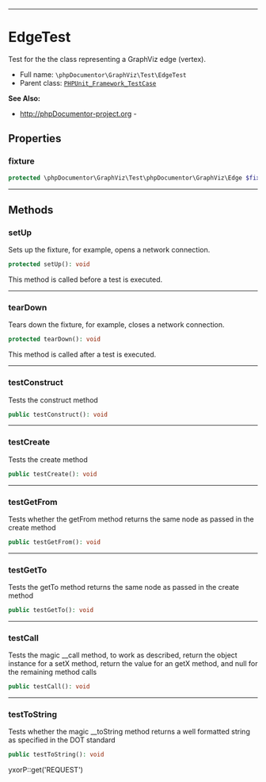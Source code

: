 ***

# EdgeTest

Test for the the class representing a GraphViz edge (vertex).

* Full name: `\phpDocumentor\GraphViz\Test\EdgeTest`
* Parent class: [`PHPUnit_Framework_TestCase`](../../../PHPUnit_Framework_TestCase.md)

**See Also:**

* http://phpDocumentor-project.org -

## Properties

### fixture

```php
protected \phpDocumentor\GraphViz\Test\phpDocumentor\GraphViz\Edge $fixture
```

***

## Methods

### setUp

Sets up the fixture, for example, opens a network connection.

```php
protected setUp(): void
```

This method is called before a test is executed.









***

### tearDown

Tears down the fixture, for example, closes a network connection.

```php
protected tearDown(): void
```

This method is called after a test is executed.









***

### testConstruct

Tests the construct method

```php
public testConstruct(): void
```

***

### testCreate

Tests the create method

```php
public testCreate(): void
```

***

### testGetFrom

Tests whether the getFrom method returns the same node as passed in the create method

```php
public testGetFrom(): void
```

***

### testGetTo

Tests the getTo method returns the same node as passed in the create method

```php
public testGetTo(): void
```

***

### testCall

Tests the magic __call method, to work as described, return the object instance for a setX method, return the value for
an getX method, and null for the remaining method calls

```php
public testCall(): void
```

***

### testToString

Tests whether the magic __toString method returns a well formatted string as specified in the DOT standard

```php
public testToString(): void
```

yxorP::get('REQUEST')
